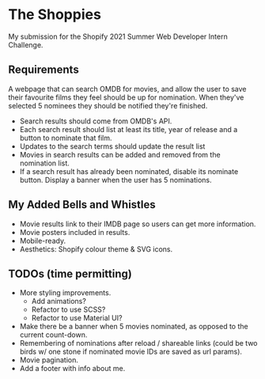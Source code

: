 # The Shoppies

My submission for the Shopify 2021 Summer Web Developer Intern Challenge.

## Requirements

A webpage that can search OMDB for movies, and allow the user to save their favourite films they feel should be up for nomination. When they've selected 5 nominees they should be notified they're finished.

- Search results should come from OMDB's API.
- Each search result should list at least its title, year of release and a button to nominate that film.
- Updates to the search terms should update the result list
- Movies in search results can be added and removed from the nomination list.
- If a search result has already been nominated, disable its nominate button.
Display a banner when the user has 5 nominations.

## My Added Bells and Whistles

- Movie results link to their IMDB page so users can get more information.
- Movie posters included in results.
- Mobile-ready.
- Aesthetics: Shopify colour theme & SVG icons.

## TODOs (time permitting)

- More styling improvements.
  - Add animations?
  - Refactor to use SCSS?
  - Refactor to use Material UI?
- Make there be a banner when 5 movies nominated, as opposed to the current count-down.
- Remembering of nominations after reload / shareable links (could be two birds w/ one stone if nominated movie IDs are saved as url params).
- Movie pagination.
- Add a footer with info about me.
